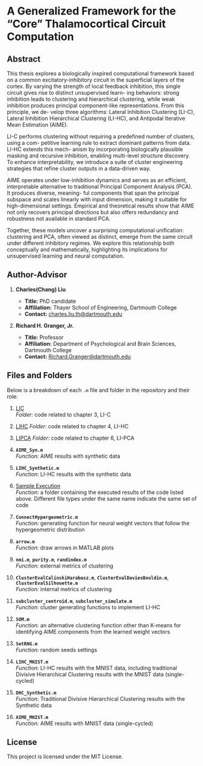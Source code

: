 # A Generalized Framework for the “Core” Thalamocortical Circuit Computation

## Abstract

This thesis explores a biologically inspired computational framework based on a common
excitatory-inhibitory circuit in the superficial layers of the cortex. By varying the strength
of local feedback inhibition, this single circuit gives rise to distinct unsupervised learn-
ing behaviors: strong inhibition leads to clustering and hierarchical clustering, while weak
inhibition produces principal component-like representations. From this principle, we de-
velop three algorithms: Lateral Inhibition Clustering (LI-C), Lateral Inhibition Hierarchical
Clustering (LI-HC), and Antipodal Iterative Mean Estimation (AIME).

LI-C performs clustering without requiring a predefined number of clusters, using a com-
petitive learning rule to extract dominant patterns from data. LI-HC extends this mech-
anism by incorporating biologically plausible masking and recursive inhibition, enabling
multi-level structure discovery. To enhance interpretability, we introduce a suite of cluster
engineering strategies that refine cluster outputs in a data-driven way.

AIME operates under low-inhibition dynamics and serves as an efficient, interpretable alternative to traditional Principal Component Analysis (PCA). It produces diverse, meaning-
ful components that span the principal subspace and scales linearly with input dimension,
making it suitable for high-dimensional settings. Empirical and theoretical results show
that AIME not only recovers principal directions but also offers redundancy and robustness
not available in standard PCA.

Together, these models uncover a surprising computational unification: clustering and
PCA, often viewed as distinct, emerge from the same circuit under different inhibitory
regimes. We explore this relationship both conceptually and mathematically, highlighting
its implications for unsupervised learning and neural computation.


## Author-Advisor

1. **Charles(Chang) Liu**  
   - **Title:** PhD candidate  
   - **Affiliation:** Thayer School of Engineering, Dartmouth College 
   - **Contact:** charles.liu.th@dartmouth.edu


2. **Richard H. Granger, Jr.**  
   - **Title:** Professor
   - **Affiliation:** Department of Psychological and Brain Sciences, Dartmouth College
   - **Contact:** Richard.Granger@dartmouth.edu 


## Files and Folders

Below is a breakdown of each `.m` file and folder in the repository and their role:

1. [LIC](./LIC)  
   *Folder:* code related to chapter 3, LI-C

2. [LIHC](./LIHC) 
   *Folder:* code related to chapter 4, LI-HC

3. [LIPCA](./LIPCA) 
   *Folder:* code related to chapter 6, LI-PCA

4. **`AIME_Syn.m`**  
   *Function:* AIME results with synthetic data

5. **`LIHC_Synthetic.m`**  
   *Function:* LI-HC results with the synthetic data

6. [Sample Execution](./Sample%20Execution)  
*Function:* a folder containing the executed results of the code listed above. Different file types under the same name indicate the same set of code

7. **`ConnectHypergeometric.m`**  
   *Function:* generating function for neural weight vectors that follow the hypergeometric distribution

8. **`arrow.m`**  
   *Function:* draw arrows in MATLAB plots

9. **`nmi.m`**, **`purity.m`**, **`randindex.m`**  
   *Function:* external metrics of clustering

10. **`ClusterEvalCalinskiHarabasz.m`**, **`ClusterEvalDaviesBouldin.m`**, **`ClusterEvalSilhouette.m`**  
   *Function:* internal metrics of clustering

11. **`subcluster_centroid.m`**, **`subcluster_simulate.m`**  
   *Function:* cluster generating functions to implement LI-HC

12. **`SOM.m`**  
   *Function:* an alternative clustering function other than K-means for identifying AIME components from the learned weight vectors

12. **`SetRNG.m`**  
   *Function:* random seeds settings

13. **`LIHC_MNIST.m`**  
   *Function:* LI-HC results with the MNIST data, including traditional Divisive Hierarchical Clustering results with the MNIST data (single-cycled) 

13. **`DHC_Synthetic.m`**  
   *Function:* Traditional Divisive Hierarchical Clustering results with the Synthetic data

14. **`AIME_MNIST.m`**  
   *Function:* AIME results with MNIST data (single-cycled)

## License

This project is licensed under the MIT License.

